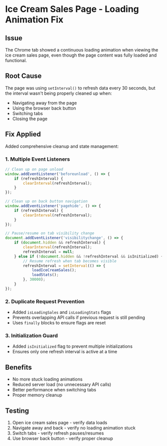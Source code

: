 # Ice Cream Sales Page - Loading Animation Fix

## Issue
The Chrome tab showed a continuous loading animation when viewing the ice cream sales page, even though the page content was fully loaded and functional.

## Root Cause
The page was using `setInterval()` to refresh data every 30 seconds, but the interval wasn't being properly cleaned up when:
- Navigating away from the page
- Using the browser back button
- Switching tabs
- Closing the page

## Fix Applied
Added comprehensive cleanup and state management:

### 1. Multiple Event Listeners
```javascript
// Clean up on page unload
window.addEventListener('beforeunload', () => {
    if (refreshInterval) {
        clearInterval(refreshInterval);
    }
});

// Clean up on back button navigation
window.addEventListener('pagehide', () => {
    if (refreshInterval) {
        clearInterval(refreshInterval);
    }
});

// Pause/resume on tab visibility change
document.addEventListener('visibilitychange', () => {
    if (document.hidden && refreshInterval) {
        clearInterval(refreshInterval);
        refreshInterval = null;
    } else if (!document.hidden && !refreshInterval && isInitialized) {
        // Resume refresh when tab becomes visible
        refreshInterval = setInterval(() => {
            loadIceCreamSales();
            loadStats();
        }, 30000);
    }
});
```

### 2. Duplicate Request Prevention
- Added `isLoadingSales` and `isLoadingStats` flags
- Prevents overlapping API calls if previous request is still pending
- Uses `finally` blocks to ensure flags are reset

### 3. Initialization Guard
- Added `isInitialized` flag to prevent multiple initializations
- Ensures only one refresh interval is active at a time

## Benefits
- No more stuck loading animations
- Reduced server load (no unnecessary API calls)
- Better performance when switching tabs
- Proper memory cleanup

## Testing
1. Open ice cream sales page - verify data loads
2. Navigate away and back - verify no loading animation stuck
3. Switch tabs - verify refresh pauses/resumes
4. Use browser back button - verify proper cleanup
